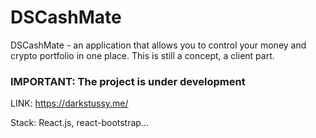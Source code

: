 # DSCashMate

DSCashMate - an application that allows you to control your money and crypto portfolio in one place.
This is still a concept, a client part.

### IMPORTANT: The project is under development
LINK: https://darkstussy.me/

Stack: React.js, react-bootstrap...
